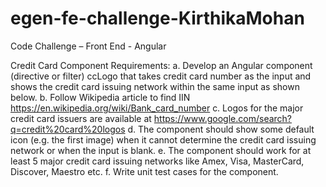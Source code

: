 # egen-fe-challenge-KirthikaMohan
Code Challenge – Front End - Angular

Credit Card Component
Requirements:
a. Develop an Angular component (directive or filter) ccLogo that takes credit card number
as the input and shows the credit card issuing network within the same input as shown
below.
b. Follow Wikipedia article to find IIN https://en.wikipedia.org/wiki/Bank_card_number
c. Logos for the major credit card issuers are available at
https://www.google.com/search?q=credit%20card%20logos
d. The component should show some default icon (e.g. the first image) when it cannot
determine the credit card issuing network or when the input is blank.
e. The component should work for at least 5 major credit card issuing networks like Amex,
Visa, MasterCard, Discover, Maestro etc.
f. Write unit test cases for the component.
